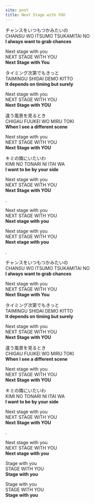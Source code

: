 ```yaml
---
site: post
title: Next Stage with YOU
---
```


チャンスをいつもつかみたいの  
CHANSU WO ITSUMO TSUKAMITAI NO  
**I always want to grab chances**

Next stage with you  
NEXT STAGE WITH YOU  
**Next Stage with You**

タイミング次第でもきっと  
TAIMINGU SHIDAI DEMO KITTO  
**It depends on timing but surely**

Next stage with you  
NEXT STAGE WITH YOU  
**Next Stage with YOU**

違う風景を見るとき  
CHIGAU FUUKEI WO MIRU TOKI  
**When I see a different scene**

Next stage with you  
NEXT STAGE WITH YOU  
**Next Stage with YOU**

キミの隣にいたいわ  
KIMI NO TONARI NI ITAI WA  
**I want to be by your side**

Next stage with you  
NEXT STAGE WITH YOU  
**Next Stage with YOU**

.  
  
Next stage with you  
NEXT STAGE WITH YOU  
**Next stage with you**

Next stage with you  
NEXT STAGE WITH YOU  
**Next stage with you**

.  
  
チャンスをいつもつかみたいの  
CHANSU WO ITSUMO TSUKAMITAI NO  
**I always want to grab chances**

Next stage with you  
NEXT STAGE WITH YOU  
**Next Stage with You**

タイミング次第でもきっと  
TAIMINGU SHIDAI DEMO KITTO  
**It depends on timing but surely**

Next stage with you  
NEXT STAGE WITH YOU  
**Next Stage with YOU**

違う風景を見るとき  
CHIGAU FUUKEI WO MIRU TOKI  
**When I see a different scene**

Next stage with you  
NEXT STAGE WITH YOU  
**Next Stage with YOU**

キミの隣にいたいわ  
KIMI NO TONARI NI ITAI WA  
**I want to be by your side**

Next stage with you  
NEXT STAGE WITH YOU  
**Next Stage with YOU**

.  
  
Next stage with you  
NEXT STAGE WITH YOU  
**Next stage with you**

Stage with you  
STAGE WITH YOU  
**Stage with you**

Stage with you  
STAGE WITH YOU  
**Stage with you**

